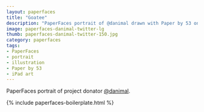 ```yaml
---
layout: paperfaces
title: "Goatee"
description: "PaperFaces portrait of @danimal drawn with Paper by 53 on an iPad."
image: paperfaces-danimal-twitter-lg
thumb: paperfaces-danimal-twitter-150.jpg
category: paperfaces
tags: 
- PaperFaces
- portrait
- illustration
- Paper by 53
- iPad art
---
```


PaperFaces portrait of project donator [@danimal](http://twitter.com/danimal).

{% include paperfaces-boilerplate.html %}